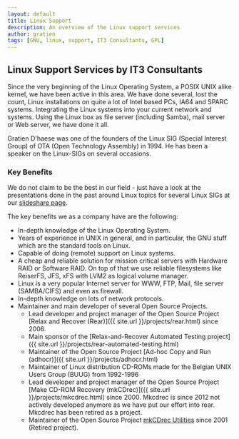 ```yaml
---
layout: default
title: Linux Support
description: An overview of the Linux support services
author: gratien
tags: [GNU, linux, support, IT3 Consultants, GPL]
---
```


## Linux Support Services by IT3 Consultants

Since the very beginning of the Linux Operating System, a POSIX UNIX alike kernel, we have been active in this area. We have done several, lost the count, Linux installations on quite a lot of Intel based PCs, IA64 and SPARC systems. Integrating the Linux systems into your current network and systems. Using the Linux box as file server (including Samba), mail server or Web server, we have done it all.

Gratien D'haese was one of the founders of the Linux SIG (Special Interest Group) of OTA (Open Technology Assembly) in 1994. He has been a speaker on the Linux-SIGs on several occasions.

### Key Benefits

We do not claim to be the best in our field - just have a look at the presentations done in the past around Linux topics for several Linux SIGs at our [slideshare page](http://www.slideshare.net/gratien_dhaese).

The key benefits we as a company have are the following:

 * In-depth knowledge of the Linux Operating System.
 * Years of experience in UNIX in general, and in particular, the GNU stuff which are the standard tools on Linux.
 * Capable of doing (remote) support on Linux systems.
 * A cheap and reliable solution for mission critical servers with Hardware RAID or Software RAID. On top of that we use reliable filesystems like ReiserFS, JFS, xFS with LVM2 as logical volume manager.
 * Linux is a very popular Internet server for WWW, FTP, Mail, file server (SAMBA/CIFS) and even as firewall. 
 * In-depth knowledge on lots of network protocols.
 * Maintainer  and main developer of several Open Source Projects.
   - Lead developer and project manager of the Open Source Project [Relax and Recover (Rear)]({{ site.url }}/projects/rear.html) since 2006.
   - Main sponsor of the [Relax-and-Recover Automated Testing project]({{ site.url }}/projects/rear-automated-testing.html)
   - Maintainer of the Open Source Project [Ad-hoc Copy and Run (adhocr)]({{ site.url }}/projects/adhocr.html)
   - Maintainer of Linux distribution CD-ROMs made for the Belgian UNIX Users Group (BUUG) from 1992-1996
   - Lead developer and project manager of the Open Source Project [Make CD-ROM Recovery (mkCDrec)]({{ site.url }}/projects/mkcdrec.html) since 2000. Mkcdrec is since 2012 not actively developed anymore as we have put our effort into rear. Mkcdrec has been retired as a project.
   - Maintainer of the Open Source Project [mkCDrec Utilities](http://mkcdrec.sourceforge.net/utilities.html) since 2001 (Retired project).
